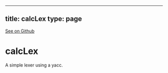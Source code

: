 
---
title: calcLex
type: page
---

[See on Github](https://github.com/jakeroggenbuck/calcLex/)

# calcLex
A simple lexer using a yacc.
